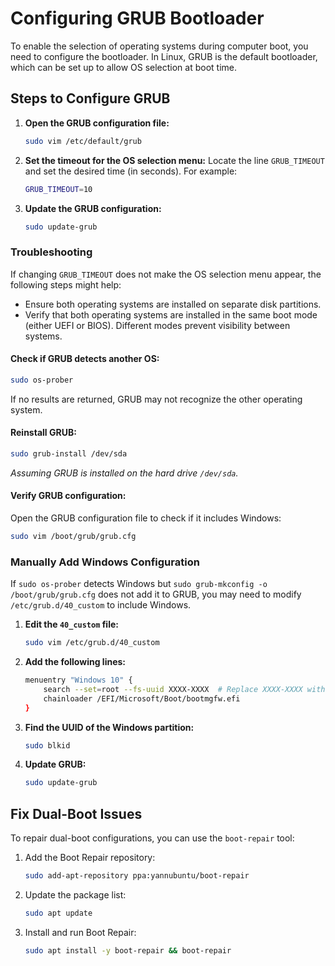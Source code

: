 # Configuring GRUB Bootloader

To enable the selection of operating systems during computer boot, you need to configure the bootloader. In Linux, GRUB is the default bootloader, which can be set up to allow OS selection at boot time.

## Steps to Configure GRUB

1. **Open the GRUB configuration file:**
   ```bash
   sudo vim /etc/default/grub
   ```

2. **Set the timeout for the OS selection menu:**
   Locate the line `GRUB_TIMEOUT` and set the desired time (in seconds). For example:
   ```bash
   GRUB_TIMEOUT=10
   ```

3. **Update the GRUB configuration:**
   ```bash
   sudo update-grub
   ```

### Troubleshooting

If changing `GRUB_TIMEOUT` does not make the OS selection menu appear, the following steps might help:

- Ensure both operating systems are installed on separate disk partitions.
- Verify that both operating systems are installed in the same boot mode (either UEFI or BIOS). Different modes prevent visibility between systems.

#### Check if GRUB detects another OS:
```bash
sudo os-prober
```

If no results are returned, GRUB may not recognize the other operating system.

#### Reinstall GRUB:
```bash
sudo grub-install /dev/sda
```
*Assuming GRUB is installed on the hard drive `/dev/sda`.*

#### Verify GRUB configuration:
Open the GRUB configuration file to check if it includes Windows:
```bash
sudo vim /boot/grub/grub.cfg
```

### Manually Add Windows Configuration

If `sudo os-prober` detects Windows but `sudo grub-mkconfig -o /boot/grub/grub.cfg` does not add it to GRUB, you may need to modify `/etc/grub.d/40_custom` to include Windows.

1. **Edit the `40_custom` file:**
   ```bash
   sudo vim /etc/grub.d/40_custom
   ```

2. **Add the following lines:**
   ```bash
   menuentry "Windows 10" {
       search --set=root --fs-uuid XXXX-XXXX  # Replace XXXX-XXXX with the UUID of the Windows partition
       chainloader /EFI/Microsoft/Boot/bootmgfw.efi
   }
   ```

3. **Find the UUID of the Windows partition:**
   ```bash
   sudo blkid
   ```

4. **Update GRUB:**
   ```bash
   sudo update-grub
   ```

## Fix Dual-Boot Issues

To repair dual-boot configurations, you can use the `boot-repair` tool:

1. Add the Boot Repair repository:
   ```bash
   sudo add-apt-repository ppa:yannubuntu/boot-repair
   ```

2. Update the package list:
   ```bash
   sudo apt update
   ```

3. Install and run Boot Repair:
   ```bash
   sudo apt install -y boot-repair && boot-repair